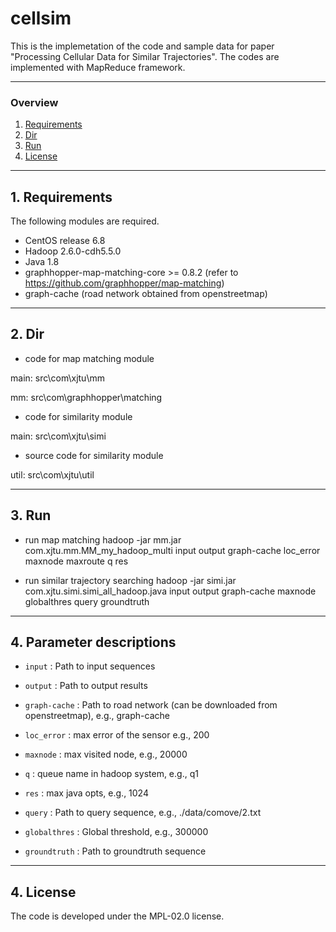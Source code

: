 # cellsim
This is the implemetation of the code and sample data for paper "Processing Cellular Data for Similar Trajectories". The codes are implemented with MapReduce framework.

---

### Overview
1. [Requirements](#requirements)
2. [Dir](#dir)
3. [Run](#run)
4. [License](#license)

---

## 1. Requirements
The following modules are required.

* CentOS release 6.8
* Hadoop 2.6.0-cdh5.5.0
* Java 1.8 
* graphhopper-map-matching-core >= 0.8.2 (refer to https://github.com/graphhopper/map-matching)
* graph-cache (road network obtained from openstreetmap)
---

## 2. Dir
* code for map matching module

main: src\com\xjtu\mm 

mm: src\com\graphhopper\matching

* code for similarity module

main: src\com\xjtu\simi

* source code for similarity module

util: src\com\xjtu\util

---
## 3. Run
* run map matching
hadoop -jar mm.jar com.xjtu.mm.MM_my_hadoop_multi input output graph-cache loc_error maxnode maxroute q res

* run similar trajectory searching
hadoop -jar simi.jar com.xjtu.simi.simi_all_hadoop.java input output graph-cache maxnode globalthres query groundtruth

---
## 4. Parameter descriptions
* `input` : Path to input sequences

* `output` : Path to output results

* `graph-cache` : Path to road network (can be downloaded from openstreetmap), e.g., graph-cache

* `loc_error` : max error of the sensor e.g., 200

* `maxnode` : max visited node, e.g., 20000

* `q` : queue name in hadoop system, e.g., q1

* `res` : max java opts, e.g., 1024

* `query` : Path to query sequence, e.g., ./data/comove/2.txt

* `globalthres` : Global threshold, e.g., 300000

* `groundtruth` : Path to groundtruth sequence

---
## 4. License
The code is developed under the MPL-02.0 license.
